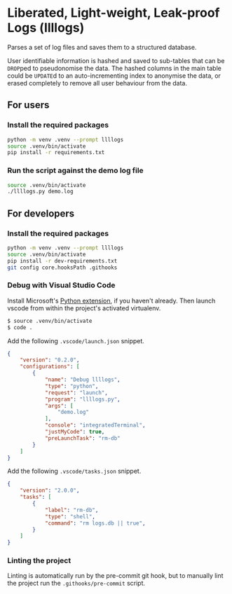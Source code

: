 # Liberated, Light-weight, Leak-proof Logs (llllogs)

Parses a set of log files and saves them to a structured database.

User identifiable information is hashed and saved to sub-tables that can be
`DROP`ped to pseudonomise the data. The hashed columns in the main table could be
`UPDATE`d to an auto-incrementing index to anonymise the data, or erased completely
to remove all user behaviour from the data.

## For users

### Install the required packages

```sh
python -m venv .venv --prompt llllogs
source .venv/bin/activate
pip install -r requirements.txt
```

### Run the script against the demo log file

```sh
source .venv/bin/activate
./llllogs.py demo.log
```

## For developers

### Install the required packages

```sh
python -m venv .venv --prompt llllogs
source .venv/bin/activate
pip install -r dev-requirements.txt
git config core.hooksPath .githooks
```

### Debug with Visual Studio Code

Install Microsoft's
[Python extension](https://marketplace.visualstudio.com/items?itemName=ms-python.python),
if you haven't already. Then launch vscode from within the project's activated
virtualenv.

```sh
$ source .venv/bin/activate
$ code .
```

Add the following `.vscode/launch.json` snippet.

```json
{
    "version": "0.2.0",
    "configurations": [
        {
            "name": "Debug llllogs",
            "type": "python",
            "request": "launch",
            "program": "llllogs.py",
            "args": [
                "demo.log"
            ],
            "console": "integratedTerminal",
            "justMyCode": true,
            "preLaunchTask": "rm-db"
        }
    ]
}
```

Add the following `.vscode/tasks.json` snippet.

```json
{
    "version": "2.0.0",
    "tasks": [
        {
            "label": "rm-db",
            "type": "shell",
            "command": "rm logs.db || true",
        }
    ]
}
```

### Linting the project

Linting is automatically run by the pre-commit git hook, but to manually lint the
project run the `.githooks/pre-commit` script.

